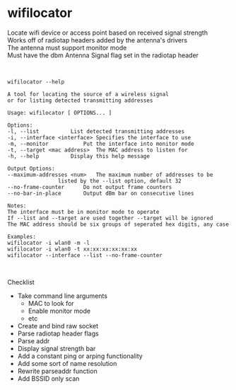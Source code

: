 # wifilocator
Locate wifi device or access point based on received signal strength  
Works off of radiotap headers added by the antenna's drivers  
The antenna must support monitor mode  
Must have the dbm Antenna Signal flag set in the radiotap header  

<br>

```
wifilocator --help

A tool for locating the source of a wireless signal
or for listing detected transmitting addresses

Usage: wifilocator [ OPTIONS... ]

Options:
-l, --list			List detected transmitting addresses
-i, --interface <interface>	Specifies the interface to use
-m, --monitor			Put the interface into monitor mode
-t, --target <mac address>	The MAC address to listen for
-h, --help			Display this help message

Output Options:
--maximum-addresses <num>	The maximum number of addresses to be
				listed by the --list option, default 32
--no-frame-counter		Do not output frame counters
--no-bar-in-place		Output dBm bar on consecutive lines

Notes:
The interface must be in monitor mode to operate
If --list and --target are used together --target will be ignored
The MAC address should be six groups of seperated hex digits, any case

Examples:
wifilocator -i wlan0 -m -l
wifilocator -i wlan0 -t xx:xx:xx:xx:xx:xx
wifilocator --interface --list --no-frame-counter
```

<br>

Checklist
- Take command line arguments
  - MAC to look for
  - Enable monitor mode
  - etc
- Create and bind raw socket
- Parse radiotap header flags
- Parse addr
- Display signal strength bar
- Add a constant ping or arping functionality
- Add some sort of name resolution
- Rewrite parseaddr function
- Add BSSID only scan
